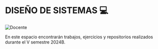 # DISEÑO DE SISTEMAS  💻
![Docente](https://img.shields.io/badge/Docente-Luis_Angel_Vargas_Narvaez-ffff00.svg?style=for-the-badge&logo=Docente)



En este espacio encontrarán trabajos, ejercicios y repositorios realizados durante el V semestre 2024B.